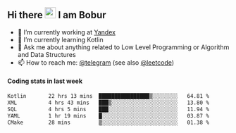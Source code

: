 ## Hi there <img src="https://media.giphy.com/media/hvRJCLFzcasrR4ia7z/giphy.gif" width="25px" height="25px"> I am Bobur

- 💼 I’m currently working at [Yandex](https://yandex.ru/)
- 🌱 I’m currently learning Kotlin
- 💬 Ask me about anything related to Low Level Programming or Algorithm and Data Structures
- 📫 How to reach me: [@telegram](https://t.me/octoant) (see also [@leetcode](https://leetcode.com/octoant/))    

#### Coding stats in last week

<!--START_SECTION:waka-->

```txt
Kotlin       22 hrs 13 mins  ████████████████▒░░░░░░░░   64.81 %
XML          4 hrs 43 mins   ███▒░░░░░░░░░░░░░░░░░░░░░   13.80 %
SQL          4 hrs 5 mins    ███░░░░░░░░░░░░░░░░░░░░░░   11.94 %
YAML         1 hr 19 mins    █░░░░░░░░░░░░░░░░░░░░░░░░   03.87 %
CMake        28 mins         ▒░░░░░░░░░░░░░░░░░░░░░░░░   01.38 %
```

<!--END_SECTION:waka-->
